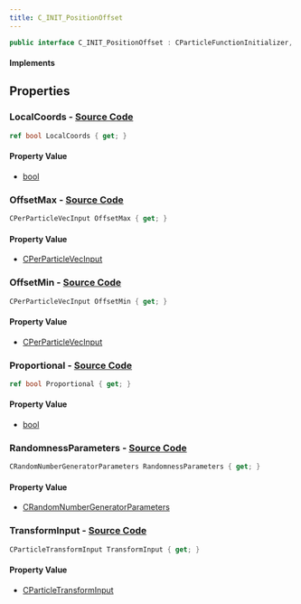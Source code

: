 ```yaml
---
title: C_INIT_PositionOffset
---
```


```csharp
public interface C_INIT_PositionOffset : CParticleFunctionInitializer, CParticleFunction, ISchemaClass<CParticleFunction>, ISchemaClass<CParticleFunctionInitializer>, ISchemaClass<C_INIT_PositionOffset>, ISchemaField, ISchemaClass, INativeHandle
```

#### Implements

## Properties

### **LocalCoords** - [Source Code](https://github.com/swiftly-solution/swiftlys2/blob/main/managed/src/SwiftlyS2.Generated/Schemas/Interfaces/C_INIT_PositionOffset.cs#L22)

```csharp
ref bool LocalCoords { get; }
```

#### Property Value

- [bool](https://learn.microsoft.com/dotnet/api/system.boolean)

### **OffsetMax** - [Source Code](https://github.com/swiftly-solution/swiftlys2/blob/main/managed/src/SwiftlyS2.Generated/Schemas/Interfaces/C_INIT_PositionOffset.cs#L18)

```csharp
CPerParticleVecInput OffsetMax { get; }
```

#### Property Value

- [CPerParticleVecInput](/docs/api/shared/schemadefinitions/cperparticlevecinput)

### **OffsetMin** - [Source Code](https://github.com/swiftly-solution/swiftlys2/blob/main/managed/src/SwiftlyS2.Generated/Schemas/Interfaces/C_INIT_PositionOffset.cs#L16)

```csharp
CPerParticleVecInput OffsetMin { get; }
```

#### Property Value

- [CPerParticleVecInput](/docs/api/shared/schemadefinitions/cperparticlevecinput)

### **Proportional** - [Source Code](https://github.com/swiftly-solution/swiftlys2/blob/main/managed/src/SwiftlyS2.Generated/Schemas/Interfaces/C_INIT_PositionOffset.cs#L24)

```csharp
ref bool Proportional { get; }
```

#### Property Value

- [bool](https://learn.microsoft.com/dotnet/api/system.boolean)

### **RandomnessParameters** - [Source Code](https://github.com/swiftly-solution/swiftlys2/blob/main/managed/src/SwiftlyS2.Generated/Schemas/Interfaces/C_INIT_PositionOffset.cs#L26)

```csharp
CRandomNumberGeneratorParameters RandomnessParameters { get; }
```

#### Property Value

- [CRandomNumberGeneratorParameters](/docs/api/shared/schemadefinitions/crandomnumbergeneratorparameters)

### **TransformInput** - [Source Code](https://github.com/swiftly-solution/swiftlys2/blob/main/managed/src/SwiftlyS2.Generated/Schemas/Interfaces/C_INIT_PositionOffset.cs#L20)

```csharp
CParticleTransformInput TransformInput { get; }
```

#### Property Value

- [CParticleTransformInput](/docs/api/shared/schemadefinitions/cparticletransforminput)


